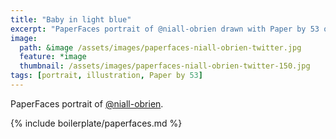 ```yaml
---
title: "Baby in light blue"
excerpt: "PaperFaces portrait of @niall-obrien drawn with Paper by 53 on an iPad."
image: 
  path: &image /assets/images/paperfaces-niall-obrien-twitter.jpg 
  feature: *image
  thumbnail: /assets/images/paperfaces-niall-obrien-twitter-150.jpg
tags: [portrait, illustration, Paper by 53]
---
```


PaperFaces portrait of [@niall-obrien](https://twitter.com/niall-obrien).

{% include boilerplate/paperfaces.md %}

